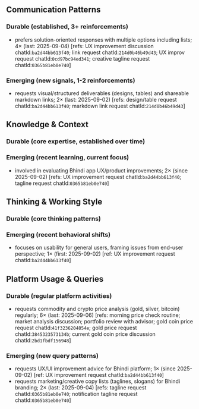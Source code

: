 ## Communication Patterns
### Durable (established, 3+ reinforcements)
- prefers solution-oriented responses with multiple options including lists; 4× (last: 2025-09-04) [refs: UX improvement discussion chatId:`ba2d44bb613f40`; link request chatId:`214d0b46b49d43`; UX improv request chatId:`0cd97bc94ed341`; creative tagline request chatId:`0365b81eb0e740`]

### Emerging (new signals, 1-2 reinforcements)
- requests visual/structured deliverables (designs, tables) and shareable markdown links; 2× (last: 2025-09-02) [refs: design/table request chatId:`ba2d44bb613f40`; markdown link request chatId:`214d0b46b49d43`]

## Knowledge & Context
### Durable (core expertise, established over time)

### Emerging (recent learning, current focus)
- involved in evaluating Bhindi app UX/product improvements; 2× (since 2025-09-02) [refs: UX improvement request chatId:`ba2d44bb613f40`; tagline request chatId:`0365b81eb0e740`]

## Thinking & Working Style
### Durable (core thinking patterns)

### Emerging (recent behavioral shifts)
- focuses on usability for general users, framing issues from end-user perspective; 1× (first: 2025-09-02) [ref: UX improvement request chatId:`ba2d44bb613f40`]

## Platform Usage & Queries
### Durable (regular platform activities)
- requests commodity and crypto price analysis (gold, silver, bitcoin) regularly; 6× (last: 2025-09-06) [refs: morning price check routine; market analysis discussion; portfolio review with advisor; gold coin price request chatId:`41f3236204854e`; gold price request chatId:`3845323573134b`; current gold coin price discussion chatId:`2bd1fbdf156948`]

### Emerging (new query patterns)
- requests UX/UI improvement advice for Bhindi platform; 1× (since 2025-09-02) [ref: UX improvement request chatId:`ba2d44bb613f40`]
- requests marketing/creative copy lists (taglines, slogans) for Bhindi branding; 2× (last: 2025-09-04) [refs: tagline request chatId:`0365b81eb0e740`; notification tagline request chatId:`0365b81eb0e740`]